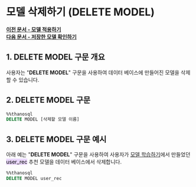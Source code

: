 # __모델 삭제하기 (DELETE MODEL)__

**[이전 문서 - 모델 적용하기](/how-to_guides/modelling/PREDICT_MODEL_SYNTAX/)**  
**[다음 문서 - 저장한 모델 확인하기](/how-to_guides/modelling/LIST_SYNTAX/)**

## __1. DELETE MODEL 구문 개요__ 

사용자는 "__DELETE MODEL__" 구문을 사용하여 데이터 베이스에 만들어진 모델을 삭제할 수 있습니다. 

## __2. DELETE MODEL 구문__

```sql
%%thanosql
DELETE MODEL [삭제할 모델 이름]
```

## __3. DELETE MODEL 구문 예시__

아래 예는 "__DELETE MODEL__" 구문을 사용하여 사용자가 [모델 학습하기](/how-to_guides/modelling/BUILD_MODEL_SYNTAX/)에서 만들었던 <mark style="background-color:#E9D7FD ">user_rec</mark> 추천 모델을 데이터 베이스에서 삭제합니다.

```sql
%%thanosql
DELETE MODEL user_rec
```